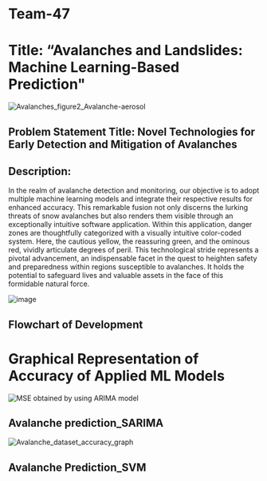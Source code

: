 # Team-47
# Title: “Avalanches and Landslides: Machine Learning-Based Prediction" 
![Avalanches_figure2_Avalanche-aerosol](https://github.com/ITER-SIH/Team-47/assets/99968662/21f2d635-bd29-463e-9c5d-d9d50bd68c75)

## Problem Statement Title: Novel Technologies for Early Detection and Mitigation of Avalanches
## Description:
In the realm of avalanche detection and monitoring, our objective is to adopt multiple machine learning models and integrate their respective results for enhanced accuracy. This remarkable fusion not only discerns the lurking threats of snow avalanches but also renders them visible through an exceptionally intuitive software application. Within this application, danger zones are thoughtfully categorized with a visually intuitive color-coded system. Here, the cautious yellow, the reassuring green, and the ominous red, vividly articulate degrees of peril. This technological stride represents a pivotal advancement, an indispensable facet in the quest to heighten safety and preparedness within regions susceptible to avalanches.
It holds the potential to safeguard lives and valuable assets in the face of this formidable natural force.

![image](https://github.com/ITER-SIH/Team-47/assets/99968662/5c48d2a5-5f41-468b-a74f-42ad353e793e)
## Flowchart of Development

# Graphical Representation of Accuracy of Applied ML Models

![MSE obtained by using ARIMA model](https://github.com/ITER-SIH/Team-47/assets/114322228/301f37f3-0bd4-4887-abba-b906706ebb83)
## Avalanche prediction_SARIMA

![Avalanche_dataset_accuracy_graph](https://github.com/ITER-SIH/Team-47/assets/110783911/d07ae449-b44d-4b1b-a75c-f6a98b4776ac)
## Avalanche Prediction_SVM








